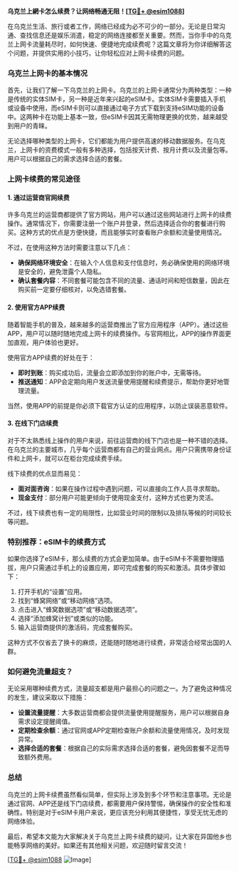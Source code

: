 **乌克兰上網卡怎么续费？让网络畅通无阻！[[TG💪+ @esim1088](https://t.me/s/esim1088)]**

在乌克兰生活、旅行或者工作，网络已经成为必不可少的一部分。无论是日常沟通、查找信息还是娱乐消遣，稳定的网络连接都至关重要。然而，当你手中的乌克兰上网卡流量耗尽时，如何快速、便捷地完成续费呢？这篇文章将为你详细解答这个问题，并提供实用的小技巧，让你轻松应对上网卡续费的问题。

### 乌克兰上网卡的基本情况

首先，让我们了解一下乌克兰的上网卡。乌克兰的上网卡通常分为两种类型：一种是传统的实体SIM卡，另一种是近年来兴起的eSIM卡。实体SIM卡需要插入手机或设备中使用，而eSIM卡则可以直接通过电子方式下载到支持eSIM功能的设备中。这两种卡在功能上基本一致，但eSIM卡因其无需物理更换的优势，越来越受到用户的青睐。

无论选择哪种类型的上网卡，它们都能为用户提供高速的移动数据服务。在乌克兰，上网卡的资费模式一般有多种选择，包括按天计费、按月计费以及流量包等。用户可以根据自己的需求选择合适的套餐。

### 上网卡续费的常见途径

#### 1. 通过运营商官网续费

许多乌克兰的运营商都提供了官方网站，用户可以通过这些网站进行上网卡的续费操作。通常情况下，你需要注册一个账户并登录，然后选择适合你的套餐进行购买。这种方式的优点是方便快捷，而且能够实时查看账户余额和流量使用情况。

不过，在使用这种方法时需要注意以下几点：

- **确保网络环境安全**：在输入个人信息和支付信息时，务必确保使用的网络环境是安全的，避免泄露个人隐私。
- **确认套餐内容**：不同套餐可能包含不同的流量、通话时间和短信数量，因此在购买前一定要仔细核对，以免选错套餐。

#### 2. 使用官方APP续费

随着智能手机的普及，越来越多的运营商推出了官方应用程序（APP）。通过这些APP，用户可以随时随地完成上网卡的续费操作。与官网相比，APP的操作界面更加直观，用户体验也更好。

使用官方APP续费的好处在于：

- **即时到账**：购买成功后，流量会立即添加到你的账户中，无需等待。
- **推送通知**：APP会定期向用户发送流量使用提醒和续费提示，帮助你更好地管理流量。

当然，使用APP的前提是你必须下载官方认证的应用程序，以防止误装恶意软件。

#### 3. 在线下门店续费

对于不太熟悉线上操作的用户来说，前往运营商的线下门店也是一种不错的选择。在乌克兰的主要城市，几乎每个运营商都有自己的营业网点。用户只需携带身份证件和上网卡，就可以在柜台完成续费手续。

线下续费的优点显而易见：

- **面对面咨询**：如果在操作过程中遇到问题，可以直接向工作人员寻求帮助。
- **现金支付**：部分用户可能更倾向于使用现金支付，这种方式也更为灵活。

不过，线下续费也有一定的局限性，比如营业时间的限制以及排队等候的时间较长等问题。

### 特别推荐：eSIM卡的续费方式

如果你选择了eSIM卡，那么续费的方式会更加简单。由于eSIM卡不需要物理插拔，用户只需通过手机上的设置应用，即可完成套餐的购买和激活。具体步骤如下：

1. 打开手机的“设置”应用。
2. 找到“蜂窝网络”或“移动网络”选项。
3. 点击进入“蜂窝数据选项”或“移动数据选项”。
4. 选择“添加蜂窝计划”或类似的功能。
5. 输入运营商提供的激活码，完成套餐购买。

这种方式不仅省去了换卡的麻烦，还能随时随地进行续费，非常适合经常出国的人群。

### 如何避免流量超支？

无论采用哪种续费方式，流量超支都是用户最担心的问题之一。为了避免这种情况的发生，建议采取以下措施：

- **设置流量提醒**：大多数运营商都会提供流量使用提醒服务，用户可以根据自身需求设定提醒阈值。
- **定期检查余额**：通过官网或APP定期检查账户余额和流量使用情况，及时发现异常。
- **选择合适的套餐**：根据自己的实际需求选择合适的套餐，避免因套餐不足而导致额外费用。

### 总结

乌克兰的上网卡续费虽然看似简单，但实际上涉及到多个环节和注意事项。无论是通过官网、APP还是线下门店续费，都需要用户保持警惕，确保操作的安全性和准确性。特别是对于eSIM卡用户来说，更应该充分利用其便捷性，享受无忧无虑的网络体验。

最后，希望本文能为大家解决关于乌克兰上网卡续费的疑问，让大家在异国他乡也能畅享网络的美好。如果还有其他相关问题，欢迎随时留言交流！

[[TG💪+ @esim1088](https://t.me/s/esim1088) ![Image](https://i.postimg.cc/4NQfJmqS/Snipaste-2025-05-13-00-14-12.png)]